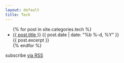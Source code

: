 ```yaml
---
layout: default
title: Tech
---
```


<div class="home">

  <ul class="posts">
    {% for post in site.categories.tech %}
      <li>
        <a class="post-link" href="{{ post.url }}">{{ post.title }}</a>
        <span class="post-date">{{ post.date | date: "%b %-d, %Y" }}</span>
        <section>{{ post.excerpt }}</section>
      </li>
    {% endfor %}
  </ul>

  <p class="rss-subscribe">subscribe <a href="/feed.xml">via RSS</a></p>

</div>
